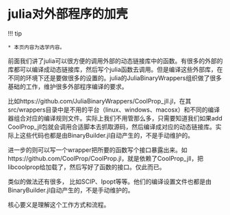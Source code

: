 # julia对外部程序的加壳

!!! tip

    * 本页内容为选学内容。 

前面我们讲了julia可以很方便的调用外部的动态链接库中的函数。有很多的外部的库都可以编译成动态链接库，然后写个julia函数去调用。但是编译这些外部库，在不同的环境下还是要做很多的设置的。julia的JuliaBinaryWrappers组织做了很多基础的工作，维护很多外部程序编译的要求。

比如https://github.com/JuliaBinaryWrappers/CoolProp_jll.jl，在其src/wrappers目录中是不用的平台（linux、windows、macosx）和不同的编译器组合对应的编译规则文件。实际上我们不用管那么多，只需要知道我们如果add CoolProp_jll包就会调用合适脚本去抓取源码，然后编译成对应的动态链接库。实际上这些代码也都是由BinaryBuilder.jl自动产生的，不是手动维护的。

进一步的则可以写一个wrapper把所要的函数写个接口暴露出来。如https://github.com/CoolProp/CoolProp.jl，就是依赖了CoolProp_jll，把libcoolprop给加载了，然后写好了函数的接口。仅此而已。

类似的做法还有很多， 比如SCIP、Ipopt等等。他们的编译设置文件也都是由BinaryBuilder.jl自动产生的，不是手动维护的。

核心要义是理解这个工作方式和流程。